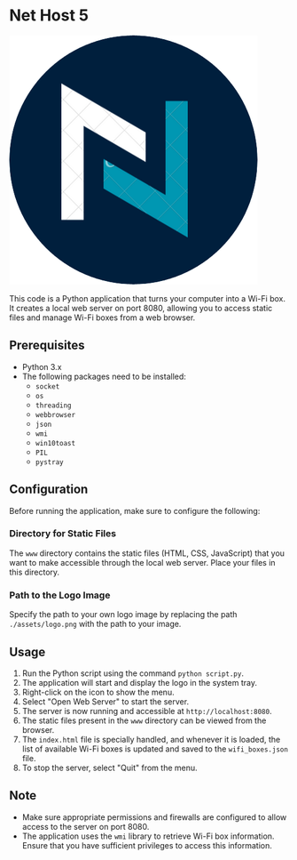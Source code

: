 # Net Host 5

![Logo](./assets/logo.png)

This code is a Python application that turns your computer into a Wi-Fi box. It creates a local web server on port 8080, allowing you to access static files and manage Wi-Fi boxes from a web browser.

## Prerequisites
- Python 3.x
- The following packages need to be installed:
  - `socket`
  - `os`
  - `threading`
  - `webbrowser`
  - `json`
  - `wmi`
  - `win10toast`
  - `PIL`
  - `pystray`

## Configuration
Before running the application, make sure to configure the following:

### Directory for Static Files
The `www` directory contains the static files (HTML, CSS, JavaScript) that you want to make accessible through the local web server. Place your files in this directory.

### Path to the Logo Image
Specify the path to your own logo image by replacing the path `./assets/logo.png` with the path to your image.

## Usage
1. Run the Python script using the command `python script.py`.
2. The application will start and display the logo in the system tray.
3. Right-click on the icon to show the menu.
4. Select "Open Web Server" to start the server.
5. The server is now running and accessible at `http://localhost:8080`.
6. The static files present in the `www` directory can be viewed from the browser.
7. The `index.html` file is specially handled, and whenever it is loaded, the list of available Wi-Fi boxes is updated and saved to the `wifi_boxes.json` file.
8. To stop the server, select "Quit" from the menu.

## Note
- Make sure appropriate permissions and firewalls are configured to allow access to the server on port 8080.
- The application uses the `wmi` library to retrieve Wi-Fi box information. Ensure that you have sufficient privileges to access this information.
